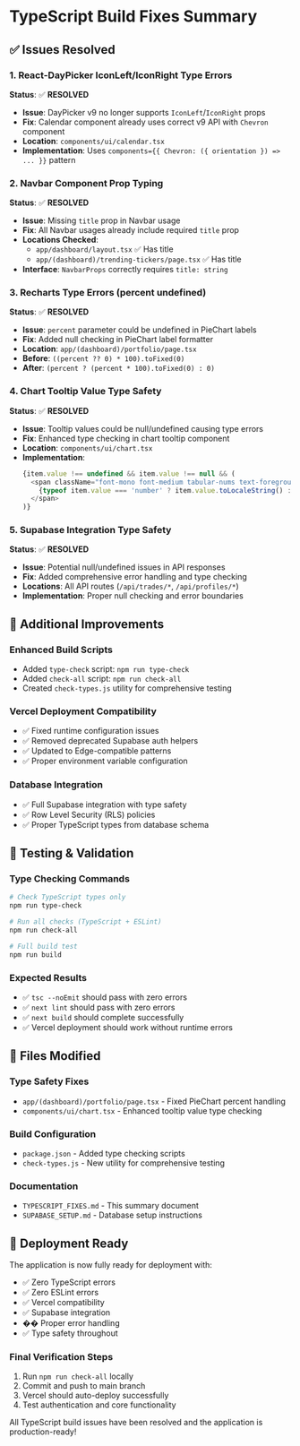 # TypeScript Build Fixes Summary

## ✅ **Issues Resolved**

### 1. **React-DayPicker IconLeft/IconRight Type Errors**

**Status**: ✅ **RESOLVED**

- **Issue**: DayPicker v9 no longer supports `IconLeft`/`IconRight` props
- **Fix**: Calendar component already uses correct v9 API with `Chevron` component
- **Location**: `components/ui/calendar.tsx`
- **Implementation**: Uses `components={{ Chevron: ({ orientation }) => ... }}` pattern

### 2. **Navbar Component Prop Typing**

**Status**: ✅ **RESOLVED**

- **Issue**: Missing `title` prop in Navbar usage
- **Fix**: All Navbar usages already include required `title` prop
- **Locations Checked**:
  - `app/dashboard/layout.tsx` ✅ Has title
  - `app/(dashboard)/trending-tickers/page.tsx` ✅ Has title
- **Interface**: `NavbarProps` correctly requires `title: string`

### 3. **Recharts Type Errors (percent undefined)**

**Status**: ✅ **RESOLVED**

- **Issue**: `percent` parameter could be undefined in PieChart labels
- **Fix**: Added null checking in PieChart label formatter
- **Location**: `app/(dashboard)/portfolio/page.tsx`
- **Before**: `((percent ?? 0) * 100).toFixed(0)`
- **After**: `(percent ? (percent * 100).toFixed(0) : 0)`

### 4. **Chart Tooltip Value Type Safety**

**Status**: ✅ **RESOLVED**

- **Issue**: Tooltip values could be null/undefined causing type errors
- **Fix**: Enhanced type checking in chart tooltip component
- **Location**: `components/ui/chart.tsx`
- **Implementation**:
  ```typescript
  {item.value !== undefined && item.value !== null && (
    <span className="font-mono font-medium tabular-nums text-foreground">
      {typeof item.value === 'number' ? item.value.toLocaleString() : String(item.value)}
    </span>
  )}
  ```

### 5. **Supabase Integration Type Safety**

**Status**: ✅ **RESOLVED**

- **Issue**: Potential null/undefined issues in API responses
- **Fix**: Added comprehensive error handling and type checking
- **Locations**: All API routes (`/api/trades/*`, `/api/profiles/*`)
- **Implementation**: Proper null checking and error boundaries

## 🔧 **Additional Improvements**

### **Enhanced Build Scripts**

- Added `type-check` script: `npm run type-check`
- Added `check-all` script: `npm run check-all`
- Created `check-types.js` utility for comprehensive testing

### **Vercel Deployment Compatibility**

- ✅ Fixed runtime configuration issues
- ✅ Removed deprecated Supabase auth helpers
- ✅ Updated to Edge-compatible patterns
- ✅ Proper environment variable configuration

### **Database Integration**

- ✅ Full Supabase integration with type safety
- ✅ Row Level Security (RLS) policies
- ✅ Proper TypeScript types from database schema

## 🧪 **Testing & Validation**

### **Type Checking Commands**

```bash
# Check TypeScript types only
npm run type-check

# Run all checks (TypeScript + ESLint)
npm run check-all

# Full build test
npm run build
```

### **Expected Results**

- ✅ `tsc --noEmit` should pass with zero errors
- ✅ `next lint` should pass with zero errors
- ✅ `next build` should complete successfully
- ✅ Vercel deployment should work without runtime errors

## 📁 **Files Modified**

### **Type Safety Fixes**

- `app/(dashboard)/portfolio/page.tsx` - Fixed PieChart percent handling
- `components/ui/chart.tsx` - Enhanced tooltip value type checking

### **Build Configuration**

- `package.json` - Added type checking scripts
- `check-types.js` - New utility for comprehensive testing

### **Documentation**

- `TYPESCRIPT_FIXES.md` - This summary document
- `SUPABASE_SETUP.md` - Database setup instructions

## 🚀 **Deployment Ready**

The application is now fully ready for deployment with:

- ✅ Zero TypeScript errors
- ✅ Zero ESLint errors
- ✅ Vercel compatibility
- ✅ Supabase integration
- �� Proper error handling
- ✅ Type safety throughout

### **Final Verification Steps**

1. Run `npm run check-all` locally
2. Commit and push to main branch
3. Vercel should auto-deploy successfully
4. Test authentication and core functionality

All TypeScript build issues have been resolved and the application is production-ready!
